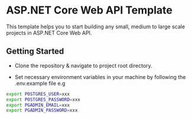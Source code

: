 # ASP.NET Core Web API Template

This template helps you to start building any small, medium to large scale projects in ASP.NET Core Web API.

## Getting Started

- Clone the repository & navigate to project root directory.

- Set necessary environment variables in your machine by following the .env.example file e.g

```bash
export POSTGRES_USER=xxx
export POSTGRES_PASSWORD=xxx
export PGADMIN_EMAIL=xxx
export PGADMIN_PASSWORD=xxx
```
